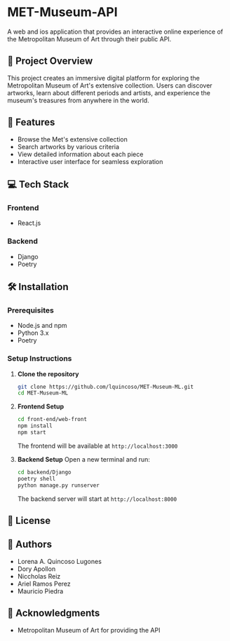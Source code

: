 # MET-Museum-API

A web and ios application that provides an interactive online experience of the Metropolitan Museum of Art through their public API.

## 🎨 Project Overview

This project creates an immersive digital platform for exploring the Metropolitan Museum of Art's extensive collection. Users can discover artworks, learn about different periods and artists, and experience the museum's treasures from anywhere in the world.

## 🚀 Features

- Browse the Met's extensive collection
- Search artworks by various criteria
- View detailed information about each piece
- Interactive user interface for seamless exploration

## 💻 Tech Stack

### Frontend

- React.js

### Backend

- Django
- Poetry

## 🛠️ Installation

### Prerequisites

- Node.js and npm
- Python 3.x
- Poetry

### Setup Instructions

1. **Clone the repository**

   ```bash
   git clone https://github.com/lquincoso/MET-Museum-ML.git
   cd MET-Museum-ML
   ```

2. **Frontend Setup**

   ```bash
   cd front-end/web-front
   npm install
   npm start
   ```

   The frontend will be available at `http://localhost:3000`

3. **Backend Setup**
   Open a new terminal and run:
   ```bash
   cd backend/Django
   poetry shell
   python manage.py runserver
   ```
   The backend server will start at `http://localhost:8000`

## 📄 License

## 👥 Authors

- Lorena A. Quincoso Lugones
- Dory Apollon
- Niccholas Reiz
- Ariel Ramos Perez
- Mauricio Piedra

## 🙏 Acknowledgments

- Metropolitan Museum of Art for providing the API
